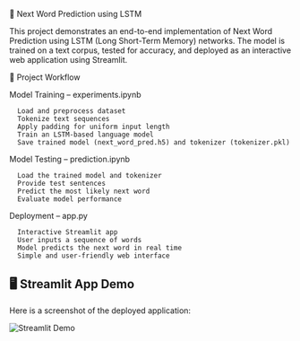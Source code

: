 📖 Next Word Prediction using LSTM

This project demonstrates an end-to-end implementation of Next Word Prediction using LSTM (Long Short-Term Memory) networks. The model is trained on a text corpus, tested for accuracy, and deployed as an interactive web application using Streamlit.

🚀 Project Workflow

Model Training – experiments.ipynb

      Load and preprocess dataset
      Tokenize text sequences
      Apply padding for uniform input length
      Train an LSTM-based language model
      Save trained model (next_word_pred.h5) and tokenizer (tokenizer.pkl)

Model Testing – prediction.ipynb

      Load the trained model and tokenizer
      Provide test sentences
      Predict the most likely next word
      Evaluate model performance

Deployment – app.py

      Interactive Streamlit app
      User inputs a sequence of words
      Model predicts the next word in real time
      Simple and user-friendly web interface

## 🖥️ Streamlit App Demo

Here is a screenshot of the deployed application:

![Streamlit Demo](images/prediction.png)

